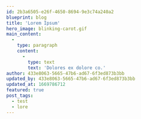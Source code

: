 ```yaml
---
id: 2b3a6505-e26f-4650-8694-9e3c74a240a2
blueprint: blog
title: 'Lorem Ipsum'
hero_image: blinking-carot.gif
main_content:
  -
    type: paragraph
    content:
      -
        type: text
        text: 'Dolores ex dolore co.'
author: 433e8063-5665-47b6-ad67-6f3ed873b3bb
updated_by: 433e8063-5665-47b6-ad67-6f3ed873b3bb
updated_at: 1669786712
featured: true
post_tags:
  - test
  - lore
---
```

